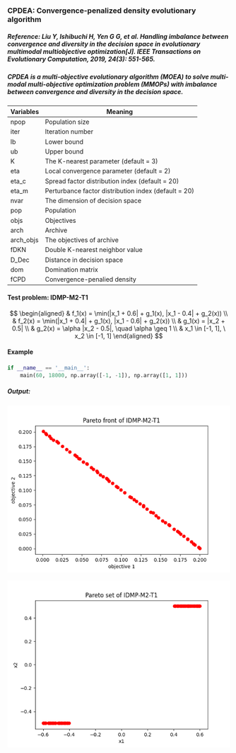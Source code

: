 ### CPDEA: Convergence-penalized density evolutionary algorithm

##### Reference: Liu Y, Ishibuchi H, Yen G G, et al. Handling imbalance between convergence and diversity in the decision space in evolutionary multimodal multiobjective optimization[J]. IEEE Transactions on Evolutionary Computation, 2019, 24(3): 551-565.

##### CPDEA is a multi-objective evolutionary algorithm (MOEA) to solve multi-modal multi-objective optimization problem (MMOPs) with imbalance between convergence and diversity in the decision space.

| Variables | Meaning                                              |
| --------- | ---------------------------------------------------- |
| npop      | Population size                                      |
| iter      | Iteration number                                     |
| lb        | Lower bound                                          |
| ub        | Upper bound                                          |
| K         | The K-nearest parameter (default = 3)                |
| eta       | Local convergence parameter (default = 2)            |
| eta_c     | Spread factor distribution index (default = 20)      |
| eta_m     | Perturbance factor distribution index (default = 20) |
| nvar      | The dimension of decision space                      |
| pop       | Population                                           |
| objs      | Objectives                                           |
| arch      | Archive                                              |
| arch_objs | The objectives of archive                            |
| fDKN      | Double K-nearest neighbor value                      |
| D_Dec     | Distance in decision space                           |
| dom       | Domination matrix                                    |
| fCPD      | Convergence-penalied density                         |

#### Test problem: IDMP-M2-T1

$$
\begin{aligned}
	& f_1(x) = \min(|x_1 + 0.6| + g_1(x), |x_1 - 0.4| + g_2(x)) \\
	& f_2(x) = \min(|x_1 + 0.4| + g_1(x), |x_1 - 0.6| + g_2(x)) \\
	& g_1(x) = |x_2 + 0.5| \\
	& g_2(x) = \alpha |x_2 - 0.5|, \quad \alpha \geq 1 \\
	& x_1 \in [-1, 1], \ x_2 \in [-1, 1]
\end{aligned}
$$



#### Example

```python
if __name__ == '__main__':
    main(60, 18000, np.array([-1, -1]), np.array([1, 1]))
```

##### Output:

![](https://github.com/Xavier-MaYiMing/CPDEA/blob/main/Pareto%20front.png)

![](https://github.com/Xavier-MaYiMing/CPDEA/blob/main/Pareto%20set.png)



